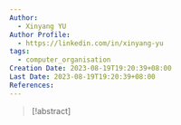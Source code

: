 ```yaml
---
Author:
  - Xinyang YU
Author Profile:
  - https://linkedin.com/in/xinyang-yu
tags:
  - computer_organisation
Creation Date: 2023-08-19T19:20:39+08:00
Last Date: 2023-08-19T19:20:39+08:00
References:
---
```

>[!abstract] 